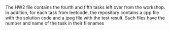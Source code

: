 The HW2 file contains the fourth and fifth tasks left over from the workshop. In addition, for each task from leetcode, the repository contains a cpp file with the solution code and a jpeg file with the test result. Such files have the number and name of the task in their filenames
